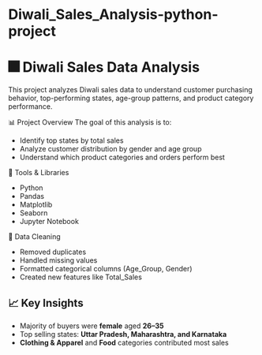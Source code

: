 # Diwali_Sales_Analysis-python-project

# 🎆 Diwali Sales Data Analysis

This project analyzes Diwali sales data to understand customer purchasing behavior, top-performing states, age-group patterns, and product category performance.

📊 Project Overview
The goal of this analysis is to:
- Identify top states by total sales
- Analyze customer distribution by gender and age group
- Understand which product categories and orders perform best

🧠 Tools & Libraries
- Python
- Pandas
- Matplotlib
- Seaborn
- Jupyter Notebook

🧹 Data Cleaning
- Removed duplicates
- Handled missing values
- Formatted categorical columns (Age_Group, Gender)
- Created new features like Total_Sales

## 📈 Key Insights
- Majority of buyers were **female** aged **26–35**
- Top selling states: **Uttar Pradesh, Maharashtra, and Karnataka**
- **Clothing & Apparel** and **Food** categories contributed most sales

